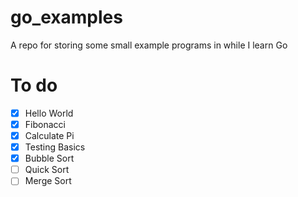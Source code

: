 # go_examples
A repo for storing some small example programs in while I learn Go

# To do
- [X] Hello World
- [X] Fibonacci
- [X] Calculate Pi
- [X] Testing Basics
- [X] Bubble Sort
- [ ] Quick Sort
- [ ] Merge Sort
